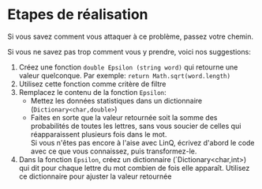 # Etapes de réalisation

Si vous savez comment vous attaquer à ce problème, passez votre chemin.

Si vous ne savez pas trop comment vous y prendre, voici nos suggestions:

1. Créez une fonction `double Epsilon (string word)` qui retourne une valeur quelconque. Par exemple: `return Math.sqrt(word.length)`
2. Utilisez cette fonction comme critère de filtre
3. Remplacez le contenu de la fonction `Epsilon`:
   - Mettez les données statistiques dans un dictionnaire (`Dictionary<char,double>`)
   - Faites en sorte que la valeur retournée soit la somme des probabilités de toutes les lettres, sans vous soucier de celles qui réapparaissent plusieurs fois dans le mot.  
   Si vous n'êtes pas encore à l'aise avec LinQ, écrivez d'abord le code avec ce que vous connaissez, puis transformez-le.
4. Dans la fonction `Epsilon`, créez un dictionnaire (`Dictionary<char,int>) qui dit pour chaque lettre du mot combien de fois elle apparaît. Utilisez ce dictionnaire pour ajuster la valeur retournée